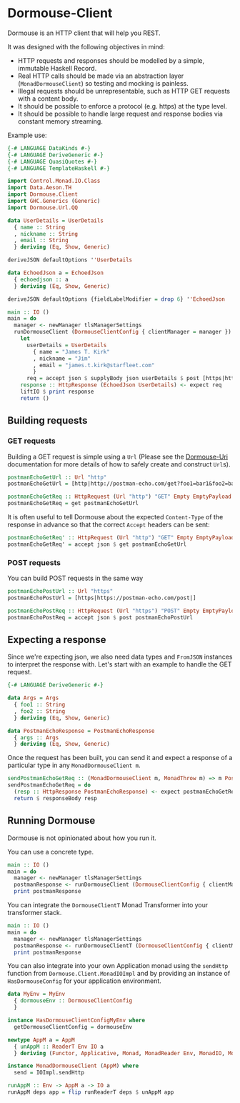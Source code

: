 # Dormouse-Client

Dormouse is an HTTP client that will help you REST.

It was designed with the following objectives in mind:
       
  - HTTP requests and responses should be modelled by a simple, immutable Haskell Record.
  - Real HTTP calls should be made via an abstraction layer (`MonadDormouseClient`) so testing and mocking is painless.
  - Illegal requests should be unrepresentable, such as HTTP GET requests with a content body.
  - It should be possible to enforce a protocol (e.g. https) at the type level.
  - It should be possible to handle large request and response bodies via constant memory streaming.

Example use:

```haskell
{-# LANGUAGE DataKinds #-}
{-# LANGUAGE DeriveGeneric #-}
{-# LANGUAGE QuasiQuotes #-}
{-# LANGUAGE TemplateHaskell #-}

import Control.Monad.IO.Class
import Data.Aeson.TH 
import Dormouse.Client
import GHC.Generics (Generic)
import Dormouse.Url.QQ

data UserDetails = UserDetails 
  { name :: String
  , nickname :: String
  , email :: String
  } deriving (Eq, Show, Generic)

deriveJSON defaultOptions ''UserDetails

data EchoedJson a = EchoedJson 
  { echoedjson :: a
  } deriving (Eq, Show, Generic)

deriveJSON defaultOptions {fieldLabelModifier = drop 6} ''EchoedJson

main :: IO ()
main = do
  manager <- newManager tlsManagerSettings
  runDormouseClient (DormouseClientConfig { clientManager = manager }) $ do
    let 
      userDetails = UserDetails 
        { name = "James T. Kirk"
        , nickname = "Jim"
        , email = "james.t.kirk@starfleet.com"
        }
      req = accept json $ supplyBody json userDetails $ post [https|https://postman-echo.com/post|]
    response :: HttpResponse (EchoedJson UserDetails) <- expect req
    liftIO $ print response
    return ()
```

## Building requests

### GET requests

Building a GET request is simple using a `Url` (Please see the [Dormouse-Uri](../dormouse-uri/README.md) documentation for more details of how to safely create and construct `Url`s).

```haskell
postmanEchoGetUrl :: Url "http"
postmanEchoGetUrl = [http|http://postman-echo.com/get?foo1=bar1&foo2=bar2/|]

postmanEchoGetReq :: HttpRequest (Url "http") "GET" Empty EmptyPayload acceptTag
postmanEchoGetReq = get postmanEchoGetUrl
```

It is often useful to tell Dormouse about the expected `Content-Type` of the response in advance so that the correct `Accept` headers can be sent:

```haskell
postmanEchoGetReq' :: HttpRequest (Url "http") "GET" Empty EmptyPayload acceptTag
postmanEchoGetReq' = accept json $ get postmanEchoGetUrl
```

### POST requests

You can build POST requests in the same way

```haskell
postmanEchoPostUrl :: Url "https"
postmanEchoPostUrl = [https|https://postman-echo.com/post|]

postmanEchoPostReq :: HttpRequest (Url "https") "POST" Empty EmptyPayload JsonPayload
postmanEchoPostReq = accept json $ post postmanEchoPostUrl
```

## Expecting a response

Since we're expecting json, we also need data types and `FromJSON` instances to interpret the response with.  Let's start with an example to handle the GET request.

```haskell
{-# LANGUAGE DeriveGeneric #-}
```

```haskell
data Args = Args 
  { foo1 :: String
  , foo2 :: String
  } deriving (Eq, Show, Generic)

data PostmanEchoResponse = PostmanEchoResponse
  { args :: Args
  } deriving (Eq, Show, Generic)
```


Once the request has been built, you can send it and expect a response of a particular type in any `MonadDormouseClient m`.

```haskell
sendPostmanEchoGetReq :: (MonadDormouseClient m, MonadThrow m) => m PostmanEchoResponse
sendPostmanEchoGetReq = do
  (resp :: HttpResponse PostmanEchoResponse) <- expect postmanEchoGetReq'
  return $ responseBody resp
```

## Running Dormouse

Dormouse is not opinionated about how you run it.  

You can use a concrete type.

```haskell
main :: IO ()
main = do
  manager <- newManager tlsManagerSettings
  postmanResponse <- runDormouseClient (DormouseClientConfig { clientManager = manager }) sendPostmanEchoGetReq
  print postmanResponse
```

You can integrate the `DormouseClientT` Monad Transformer into your transformer stack.

```haskell
main :: IO ()
main = do
  manager <- newManager tlsManagerSettings
  postmanResponse <- runDormouseClientT (DormouseClientConfig { clientManager = manager }) sendPostmanEchoGetReq
  print postmanResponse
```

You can also integrate into your own Application monad using the `sendHttp` function from `Dormouse.Client.MonadIOImpl` and by providing an instance of `HasDormouseConfig` for your application environment.

```haskell
data MyEnv = MyEnv 
  { dormouseEnv :: DormouseClientConfig
  }

instance HasDormouseClientConfigMyEnv where
  getDormouseClientConfig = dormouseEnv

newtype AppM a = AppM
  { unAppM :: ReaderT Env IO a 
  } deriving (Functor, Applicative, Monad, MonadReader Env, MonadIO, MonadThrow)

instance MonadDormouseClient (AppM) where
  send = IOImpl.sendHttp

runAppM :: Env -> AppM a -> IO a
runAppM deps app = flip runReaderT deps $ unAppM app
```
